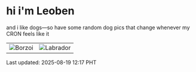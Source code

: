 # hi i'm Leoben

and i like dogs—so have some random dog pics that change whenever my CRON feels like it

|  |  |
|--------|----------|
| ![Borzoi](https://random-dog-vercel.vercel.app/api/random-borzoi?v=1755577037) | ![Labrador](https://random-dog-vercel.vercel.app/api/random-labrador?v=1755577037) |

Last updated: 2025-08-19 12:17 PHT
